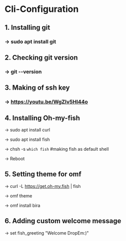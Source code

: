# Cli-Configuration

## 1. Installing git

### -> sudo apt install git

## 2. Checking git version

### -> git --version

## 3. Making of ssh key

### -> https://youtu.be/WgZIv5HI44o

## 4. Installing Oh-my-fish

-> sudo apt install curl

-> sudo apt install fish

-> chsh -s `which fish` #making fish as default shell

-> Reboot 

## 5. Setting theme for omf

-> curl -L https://get.oh-my.fish | fish

-> omf theme

-> omf install bira

## 6. Adding custom welcome message

-> set fish_greeting "Welcome DropEm:)"




